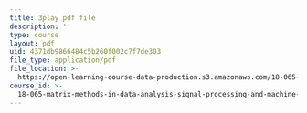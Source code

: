 ```yaml
---
title: 3play pdf file
description: ''
type: course
layout: pdf
uid: 4371db9866484c5b260f002c7f7de303
file_type: application/pdf
file_location: >-
  https://open-learning-course-data-production.s3.amazonaws.com/18-065-matrix-methods-in-data-analysis-signal-processing-and-machine-learning-spring-2018/4371db9866484c5b260f002c7f7de303_nvXRJIBOREc.pdf
course_id: >-
  18-065-matrix-methods-in-data-analysis-signal-processing-and-machine-learning-spring-2018
---
```

